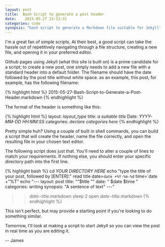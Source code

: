 ```yaml
---
layout: post
title:  Bash Script to generate a post header
date:    2015-05-27 23:13:22
categories: code
synopsis: "bash script to generate a Markdown file suitable for Jekyll"
---
```


I'm a great fan of simple scripts.  At their best, a good script can take the hassle out of repetitively navigating through a file structure, creating a new file, and opening it in your preferred editor.

Github pages using Jekyll (what this site is built on) is a prime candidate for a script; to create a new post, one simply needs to add a new file with a standard header into a default folder.  The filename should have the date followed by the post title without white space.  as an example, this post, for example, has the following filename:

{% highlight html %}
    2015-05-27-Bash-Script-to-Generate-a-Post-Header.markdown
{% endhighlight %}

The format of the header is something like this:

{% highlight html %}
layout: *layout_type*
title:  *a suitable title*
Date: *YYYY-MM-DD HH:MM:SS*
categories: *declare categories here*
{% endhighlight %}


Pretty simple huh?  Using a couple of built in shell commands, you can build a script that will create the header, name the file correctly, and open the resulting file in your chosen text editor.

The following script does just that. You'll need to alter a couple of lines to match your requirements. If nothing else, you should enter your specific directory path into the first line.  

{% highlight bash %}
cd *YOUR DIRECTORY HERE*
echo "type the title of your post, followed by [ENTER]:"
read title
date=`date +%Y-%m-%d`
time=`date +"%T"
echo "---
layout: post
title:  ""$title ""
date:   " $date $time "
categories: writing
synopsis: "A sentence of text"
---"
>> $date-$title.markdown
sleep 2
open $date-$title.markdown
{% endhighlight %}

This isn't perfect, but may provide a starting point if you're looking to do something similar.


Tomorrow, I'll look at making a script to start Jekyll so you can view the post in real time as you are editing it.


--
James
